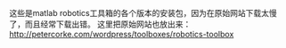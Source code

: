 这些是matlab robotics工具箱的各个版本的安装包，因为在原始网站下载太慢了，而且经常下载出错。
这里把原始网站也放出来：http://petercorke.com/wordpress/toolboxes/robotics-toolbox
